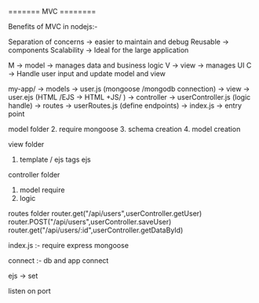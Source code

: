 ======= MVC ========

Benefits of MVC in nodejs:-

Separation of concerns -> easier to maintain and debug
Reusable -> components
Scalability -> Ideal for the large  application

M -> model -> manages data and business logic
V -> view -> manages UI
C -> Handle user input and update model and view

my-app/
-> models -> user.js (mongoose /mongodb connection)
-> view -> user.ejs (HTML /EJS -> HTML +JS/ )
-> controller -> userController.js (logic handle)
-> routes -> userRoutes.js   (define endpoints)
-> index.js -> entry point


 model folder
2. require mongoose
3. schema creation
4. model creation 

view folder 
1. template / ejs 
   tags ejs 

controller folder 
1. model require
2. logic 

routes folder
router.get("/api/users",userController.getUser)
router.POST("/api/users",userController.saveUser)
router.get("/api/users/:id",userController.getDataById)

index.js :-
require express mongoose

connect :- db and app connect

ejs -> set 

listen on port
